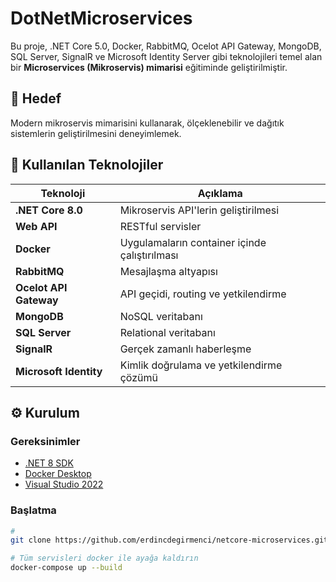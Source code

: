 # DotNetMicroservices

Bu proje, .NET Core 5.0, Docker, RabbitMQ, Ocelot API Gateway, MongoDB, SQL Server, SignalR ve Microsoft Identity Server gibi teknolojileri temel alan bir **Microservices (Mikroservis) mimarisi** eğitiminde geliştirilmiştir.

## 🚀 Hedef
Modern mikroservis mimarisini kullanarak, ölçeklenebilir ve dağıtık sistemlerin geliştirilmesini deneyimlemek.

## 🧩 Kullanılan Teknolojiler

| Teknoloji            | Açıklama                                            |
|----------------------|-----------------------------------------------------|
| **.NET Core 8.0**     | Mikroservis API'lerin geliştirilmesi               |
| **Web API**           | RESTful servisler                                  |
| **Docker**            | Uygulamaların container içinde çalıştırılması      |
| **RabbitMQ**          | Mesajlaşma altyapısı                               |
| **Ocelot API Gateway**| API geçidi, routing ve yetkilendirme               |
| **MongoDB**           | NoSQL veritabanı                                   |
| **SQL Server**        | Relational veritabanı                              |
| **SignalR**           | Gerçek zamanlı haberleşme                          |
| **Microsoft Identity**| Kimlik doğrulama ve yetkilendirme çözümü          |


## ⚙️ Kurulum

### Gereksinimler

- [.NET 8 SDK](https://dotnet.microsoft.com/en-us/download/dotnet/8.0)
- [Docker Desktop](https://www.docker.com/products/docker-desktop)
- [Visual Studio 2022](https://visualstudio.microsoft.com/tr/vs/)

### Başlatma

```bash
# 
git clone https://github.com/erdincdegirmenci/netcore-microservices.git

# Tüm servisleri docker ile ayağa kaldırın
docker-compose up --build

